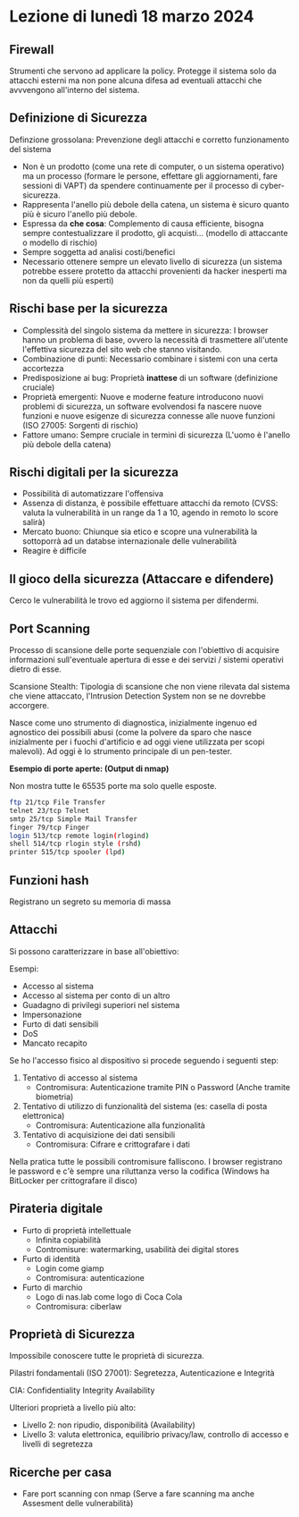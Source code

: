 # Lezione di lunedì 18 marzo 2024

<!--
[Foto](img/Esempio.jpg)
-->

## Firewall

Strumenti che servono ad applicare la policy.
Protegge il sistema solo da attacchi esterni ma non pone alcuna difesa ad eventuali attacchi che avvvengono all'interno del sistema.

## Definizione di Sicurezza

Definzione grossolana: Prevenzione degli attacchi e corretto funzionamento del sistema

- Non è un prodotto (come una rete di computer, o un sistema operativo) ma un processo (formare le persone, effettare gli aggiornamenti, fare sessioni di VAPT) da spendere continuamente per il processo di cyber-sicurezza.
- Rappresenta l'anello più debole della catena, un sistema è sicuro quanto più è sicuro l'anello più debole.
- Espressa da **che cosa**: Complemento di causa efficiente, bisogna sempre contestualizzare il prodotto, gli acquisti... (modello di attaccante o modello di rischio)
- Sempre soggetta ad analisi costi/benefici
- Necessario ottenere sempre un elevato livello di sicurezza (un sistema potrebbe essere protetto da attacchi provenienti da hacker inesperti ma non da quelli più esperti)

## Rischi base per la sicurezza

- Complessità del singolo sistema da mettere in sicurezza: I browser hanno un problema di base, ovvero la necessità di trasmettere all'utente l'effettiva sicurezza del sito web che stanno visitando.
- Combinazione di punti: Necessario combinare i sistemi con una certa accortezza
- Predisposizione ai bug: Proprietà **inattese** di un software (definizione cruciale)
- Proprietà emergenti: Nuove e moderne feature introducono nuovi problemi di sicurezza, un software evolvendosi fa nascere nuove funzioni e nuove esigenze di sicurezza connesse alle nuove funzioni (ISO 27005: Sorgenti di rischio)
- Fattore umano: Sempre cruciale in termini di sicurezza (L'uomo è l'anello più debole della catena)

## Rischi digitali per la sicurezza

- Possibilità di automatizzare l'offensiva
- Assenza di distanza, è possibile effettuare attacchi da remoto (CVSS: valuta la vulnerabilità in un range da 1 a 10, agendo in remoto lo score salirà)
- Mercato buono: Chiunque sia etico e scopre una vulnerabilità la sottoporrà ad un databse internazionale delle vulnerabilità
- Reagire è difficile

## Il gioco della sicurezza (Attaccare e difendere)

Cerco le vulnerabilità le trovo ed aggiorno il sistema per difendermi.

## Port Scanning

Processo di scansione delle porte sequenziale con l'obiettivo di acquisire informazioni sull'eventuale apertura di esse e dei servizi / sistemi operativi dietro di esse.

Scansione Stealth: Tipologia di scansione che non viene rilevata dal sistema che viene attaccato, l'Intrusion Detection System non se ne dovrebbe accorgere.

Nasce come uno strumento di diagnostica, inizialmente ingenuo ed agnostico dei possibili abusi (come la polvere da sparo che nasce inizialmente per i fuochi d'artificio e ad oggi viene utilizzata per scopi malevoli). Ad oggi è lo strumento principale di un pen-tester.


**Esempio di porte aperte: (Output di nmap)**

Non mostra tutte le 65535 porte ma solo quelle esposte.

```bash
ftp 21/tcp File Transfer
telnet 23/tcp Telnet
smtp 25/tcp Simple Mail Transfer
finger 79/tcp Finger
login 513/tcp remote login(rlogind)
shell 514/tcp rlogin style (rshd)
printer 515/tcp spooler (lpd)
```

## Funzioni hash

Registrano un segreto su memoria di massa

## Attacchi

Si possono caratterizzare in base all'obiettivo:

Esempi:
- Accesso al sistema
- Accesso al sistema per conto di un altro
- Guadagno di privilegi superiori nel sistema
- Impersonazione
- Furto di dati sensibili
- DoS
- Mancato recapito

Se ho l'accesso fisico al dispositivo si procede seguendo i seguenti step:

1. Tentativo di accesso al sistema
    - Contromisura: Autenticazione tramite PIN o Password (Anche tramite biometria)
2. Tentativo di utilizzo di funzionalità del sistema (es: casella di posta elettronica)
    - Contromisura: Autenticazione alla funzionalità 
3. Tentativo di acquisizione dei dati sensibili
    - Contromisura: Cifrare e crittografare i dati

Nella pratica tutte le possibili contromisure falliscono. I browser registrano le password e c'è sempre una riluttanza verso la codifica (Windows ha BitLocker per crittografare il disco)

## Pirateria digitale

- Furto di proprietà intellettuale
    - Infinita copiabilità
    - Contromisure: watermarking, usabilità dei digital stores
- Furto di identità
    - Login come giamp
    - Contromisura: autenticazione
- Furto di marchio
    - Logo di nas.lab come logo di Coca Cola
    - Contromisura: ciberlaw

## Proprietà di Sicurezza

Impossibile conoscere tutte le proprietà di sicurezza.

Pilastri fondamentali (ISO 27001): Segretezza, Autenticazione e Integrità

CIA: Confidentiality Integrity Availability

Ulteriori proprietà a livello più alto: 
 - Livello 2: non ripudio, disponibilità (Availability)
 - Livello 3: valuta elettronica, equilibrio privacy/law, controllo di accesso e livelli di segretezza

## Ricerche per casa

- Fare port scanning con nmap (Serve a fare scanning ma anche Assesment delle vulnerabilità)